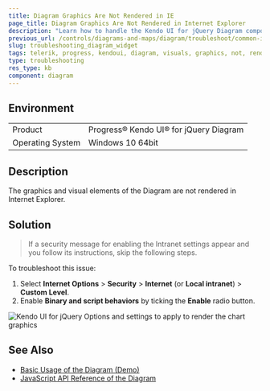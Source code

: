 ```yaml
---
title: Diagram Graphics Are Not Rendered in IE
page_title: Diagram Graphics Are Not Rendered in Internet Explorer
description: "Learn how to handle the Kendo UI for jQuery Diagram component when its graphics are not rendered in Internet Explorer."
previous_url: /controls/diagrams-and-maps/diagram/troubleshoot/common-issues, /controls/diagrams-and-maps/diagram/troubleshooting
slug: troubleshooting_diagram_widget
tags: telerik, progress, kendoui, diagram, visuals, graphics, not, rendering, ie, internet, explorer
type: troubleshooting
res_type: kb
component: diagram
---
```


## Environment

<table>
 <tr>
  <td>Product</td>
  <td>Progress® Kendo UI® for jQuery Diagram</td>
 </tr>
 <tr>
  <td>Operating System</td>
  <td>Windows 10 64bit</td>
 </tr>
</table>

## Description 

The graphics and visual elements of the Diagram are not rendered in Internet Explorer. 

## Solution 

> If a security message for enabling the Intranet settings appear and you follow its instructions, skip the following steps.

To troubleshoot this issue: 

1. Select **Internet Options** > **Security** > **Internet** (or **Local intranet**) > **Custom Level**.
1. Enable **Binary and script behaviors** by ticking the **Enable** radio button.

![Kendo UI for jQuery Options and settings to apply to render the chart graphics](../../../styles-and-layout/chart-ie-script-behaviors.png)


## See Also

* [Basic Usage of the Diagram (Demo)](https://demos.telerik.com/kendo-ui/diagram/index)
* [JavaScript API Reference of the Diagram](/api/javascript/dataviz/ui/diagram)
